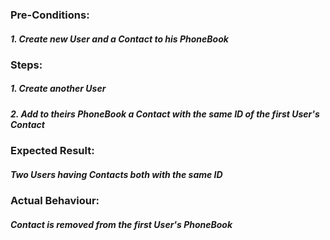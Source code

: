 ### Pre-Conditions: ###

##### 1. Create new User and a Contact to his PhoneBook

### Steps: ###

##### 1. Create another User
##### 2. Add to theirs PhoneBook a Contact with the same ID of the first User's Contact

### Expected Result: ###

##### Two Users having Contacts both with the same ID

### Actual Behaviour: ###

##### Contact is removed from the first User's PhoneBook
